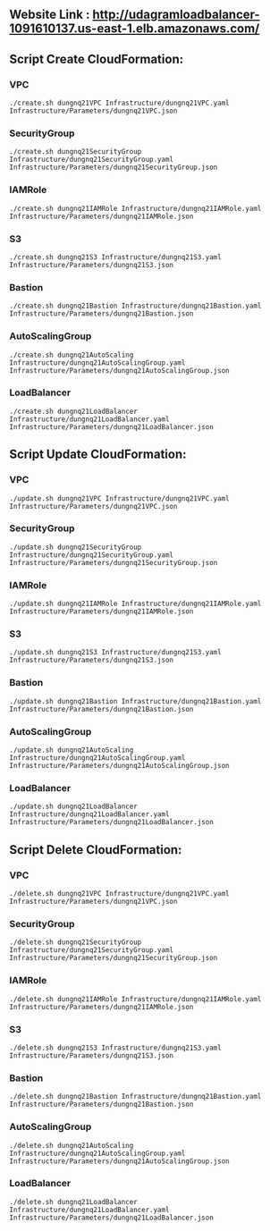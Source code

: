 ## Website Link : http://udagramloadbalancer-1091610137.us-east-1.elb.amazonaws.com/

## Script Create CloudFormation:

### VPC
	./create.sh dungnq21VPC Infrastructure/dungnq21VPC.yaml Infrastructure/Parameters/dungnq21VPC.json

### SecurityGroup
	./create.sh dungnq21SecurityGroup Infrastructure/dungnq21SecurityGroup.yaml Infrastructure/Parameters/dungnq21SecurityGroup.json

### IAMRole
	./create.sh dungnq21IAMRole Infrastructure/dungnq21IAMRole.yaml Infrastructure/Parameters/dungnq21IAMRole.json

### S3
	./create.sh dungnq21S3 Infrastructure/dungnq21S3.yaml Infrastructure/Parameters/dungnq21S3.json

### Bastion
	./create.sh dungnq21Bastion Infrastructure/dungnq21Bastion.yaml Infrastructure/Parameters/dungnq21Bastion.json

### AutoScalingGroup
	./create.sh dungnq21AutoScaling Infrastructure/dungnq21AutoScalingGroup.yaml Infrastructure/Parameters/dungnq21AutoScalingGroup.json

### LoadBalancer
	./create.sh dungnq21LoadBalancer Infrastructure/dungnq21LoadBalancer.yaml Infrastructure/Parameters/dungnq21LoadBalancer.json
	
## Script Update CloudFormation:

### VPC
	./update.sh dungnq21VPC Infrastructure/dungnq21VPC.yaml Infrastructure/Parameters/dungnq21VPC.json

### SecurityGroup
	./update.sh dungnq21SecurityGroup Infrastructure/dungnq21SecurityGroup.yaml Infrastructure/Parameters/dungnq21SecurityGroup.json

### IAMRole
	./update.sh dungnq21IAMRole Infrastructure/dungnq21IAMRole.yaml Infrastructure/Parameters/dungnq21IAMRole.json

### S3
	./update.sh dungnq21S3 Infrastructure/dungnq21S3.yaml Infrastructure/Parameters/dungnq21S3.json

### Bastion
	./update.sh dungnq21Bastion Infrastructure/dungnq21Bastion.yaml Infrastructure/Parameters/dungnq21Bastion.json

### AutoScalingGroup
	./update.sh dungnq21AutoScaling Infrastructure/dungnq21AutoScalingGroup.yaml Infrastructure/Parameters/dungnq21AutoScalingGroup.json

### LoadBalancer
	./update.sh dungnq21LoadBalancer Infrastructure/dungnq21LoadBalancer.yaml Infrastructure/Parameters/dungnq21LoadBalancer.json

## Script Delete CloudFormation:

### VPC
	./delete.sh dungnq21VPC Infrastructure/dungnq21VPC.yaml Infrastructure/Parameters/dungnq21VPC.json

### SecurityGroup
	./delete.sh dungnq21SecurityGroup Infrastructure/dungnq21SecurityGroup.yaml Infrastructure/Parameters/dungnq21SecurityGroup.json

### IAMRole
	./delete.sh dungnq21IAMRole Infrastructure/dungnq21IAMRole.yaml Infrastructure/Parameters/dungnq21IAMRole.json

### S3
	./delete.sh dungnq21S3 Infrastructure/dungnq21S3.yaml Infrastructure/Parameters/dungnq21S3.json

### Bastion
	./delete.sh dungnq21Bastion Infrastructure/dungnq21Bastion.yaml Infrastructure/Parameters/dungnq21Bastion.json

### AutoScalingGroup
	./delete.sh dungnq21AutoScaling Infrastructure/dungnq21AutoScalingGroup.yaml Infrastructure/Parameters/dungnq21AutoScalingGroup.json

### LoadBalancer
	./delete.sh dungnq21LoadBalancer Infrastructure/dungnq21LoadBalancer.yaml Infrastructure/Parameters/dungnq21LoadBalancer.json
